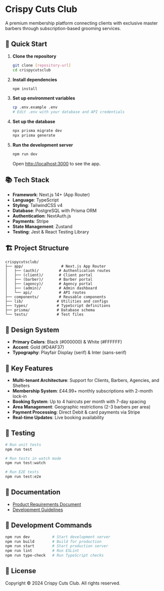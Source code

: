 # Crispy Cuts Club

A premium membership platform connecting clients with exclusive master barbers through subscription-based grooming services.

## 🚀 Quick Start

1. **Clone the repository**
   ```bash
   git clone [repository-url]
   cd crispycutsclub
   ```

2. **Install dependencies**
   ```bash
   npm install
   ```

3. **Set up environment variables**
   ```bash
   cp .env.example .env
   # Edit .env with your database and API credentials
   ```

4. **Set up the database**
   ```bash
   npx prisma migrate dev
   npx prisma generate
   ```

5. **Run the development server**
   ```bash
   npm run dev
   ```

   Open [http://localhost:3000](http://localhost:3000) to see the app.

## 📚 Tech Stack

- **Framework**: Next.js 14+ (App Router)
- **Language**: TypeScript
- **Styling**: TailwindCSS v4
- **Database**: PostgreSQL with Prisma ORM
- **Authentication**: NextAuth.js
- **Payments**: Stripe
- **State Management**: Zustand
- **Testing**: Jest & React Testing Library

## 🏗️ Project Structure

```
crispycutsclub/
├── app/                 # Next.js App Router
│   ├── (auth)/         # Authentication routes
│   ├── (client)/       # Client portal
│   ├── (barber)/       # Barber portal
│   ├── (agency)/       # Agency portal
│   ├── (admin)/        # Admin dashboard
│   └── api/            # API routes
├── components/         # Reusable components
├── lib/               # Utilities and configs
├── types/             # TypeScript definitions
├── prisma/            # Database schema
└── tests/             # Test files
```

## 🎨 Design System

- **Primary Colors**: Black (#000000) & White (#FFFFFF)
- **Accent**: Gold (#D4AF37)
- **Typography**: Playfair Display (serif) & Inter (sans-serif)

## 📝 Key Features

- **Multi-tenant Architecture**: Support for Clients, Barbers, Agencies, and Shelters
- **Membership System**: £44.99+ monthly subscriptions with 2-month lock-in
- **Booking System**: Up to 4 haircuts per month with 7-day spacing
- **Area Management**: Geographic restrictions (2-3 barbers per area)
- **Payment Processing**: Direct Debit & card payments via Stripe
- **Real-time Updates**: Live booking availability

## 🧪 Testing

```bash
# Run unit tests
npm run test

# Run tests in watch mode
npm run test:watch

# Run E2E tests
npm run test:e2e
```

## 📖 Documentation

- [Product Requirements Document](./PRD.md)
- [Development Guidelines](./CLAUDE.md)

## 🚦 Development Commands

```bash
npm run dev          # Start development server
npm run build        # Build for production
npm run start        # Start production server
npm run lint         # Run ESLint
npm run type-check   # Run TypeScript checks
```

## 📄 License

Copyright © 2024 Crispy Cuts Club. All rights reserved.